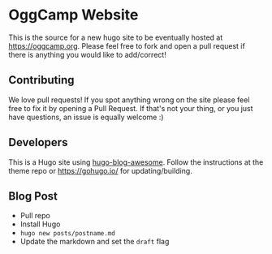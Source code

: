 # OggCamp Website

This is the source for a new hugo site to be eventually hosted at https://oggcamp.org. Please feel free to fork and open a pull request if there is anything you would like to add/correct!

## Contributing
We love pull requests! If you spot anything wrong on the site please feel free to fix it by opening a Pull Request. If that's not your thing, or you just have questions, an issue is equally welcome :)

## Developers
This is a Hugo site using [hugo-blog-awesome](https://github.com/hugo-sid/hugo-blog-awesome). Follow the instructions at the theme repo or https://gohugo.io/ for updating/building.

## Blog Post
- Pull repo
- Install Hugo
- `hugo new posts/postname.md`
- Update the markdown and set the `draft` flag